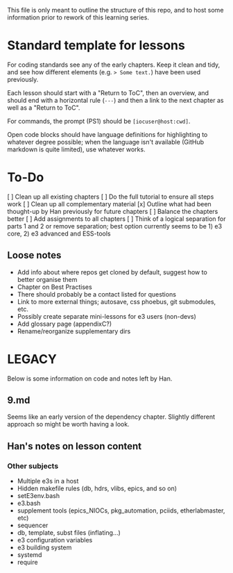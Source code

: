 This file is only meant to outline the structure of this repo, and to host some information prior to rework of this learning series.

# Standard template for lessons

For coding standards see any of the early chapters. Keep it clean and tidy, and see how different elements (e.g. `> Some text.`) have been used previously.

Each lesson should start with a "Return to ToC", then an overview, and should end with a horizontal rule (`---`) and then a link to the next chapter as well as a "Return to ToC".

For commands, the prompt (PS1) should be `[iocuser@host:cwd]`.

Open code blocks should have language definitions for highlighting to whatever degree possible; when the language isn't available (GitHub markdown is quite limited), use whatever works.

# To-Do

[ ] Clean up all existing chapters
[ ] Do the full tutorial to ensure all steps work
[ ] Clean up all complementary material
[x] Outline what had been thought-up by Han previously for future chapters
[ ] Balance the chapters better
[ ] Add assignments to all chapters
[ ] Think of a logical separation for parts 1 and 2 or remove separation; best option currently seems to be 1) e3 core, 2) e3 advanced and ESS-tools

## Loose notes

- Add info about where repos get cloned by default, suggest how to better organise them
- Chapter on Best Practises
- There should probably be a contact listed for questions
- Link to more external things; autosave, css phoebus, git submodules, etc.
- Possibly create separate mini-lessons for e3 users (non-devs)
- Add glossary page (appendixC?)
- Rename/reorganize supplementary dirs

# LEGACY

Below is some information on code and notes left by Han.

## 9.md

Seems like an early version of the dependency chapter. Slightly different approach so might be worth having a look.

## Han's notes on lesson content

### Other subjects
* Multiple e3s in a host
* Hidden makefile rules (db, hdrs, vlibs, epics, and so on)
* setE3env.bash
* e3.bash
* supplement tools (epics_NIOCs, pkg_automation, pciids, etherlabmaster, etc)
* sequencer
* db, template, subst files (inflating...)
* e3 configuration variables
* e3 building system
* systemd 
* require 
